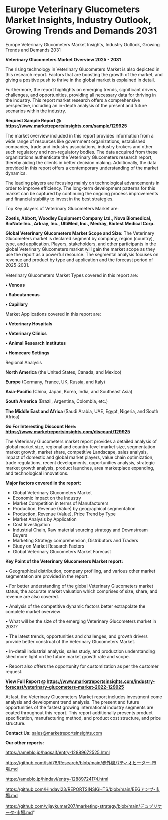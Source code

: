 # Europe Veterinary Glucometers Market Insights, Industry Outlook, Growing Trends and Demands 2031
Europe Veterinary Glucometers Market Insights, Industry Outlook, Growing Trends and Demands 2031

<Strong> Veterinary Glucometers Market Overview 2025 - 2031</strong>

The rising technology in Veterinary Glucometers Market is also depicted in this research report. Factors that are boosting the growth of the market, and giving a positive push to thrive in the global market is explained in detail.

Furthermore, the report highlights on emerging trends, significant drivers, challenges, and opportunities, providing all necessary data for thriving in the industry. This report market research offers a comprehensive perspective, including an in-depth analysis of the present and future scenarios within the industry.

<strong>Request Sample Report @ <a href=https://www.marketreportsinsights.com/sample/129925>https://www.marketreportsinsights.com/sample/129925</a></strong>

The market overview included in this report provides information from a wide range of resources like government organizations, established companies, trade and industry associations, industry brokers and other such regulatory and non-regulatory bodies. The data acquired from these organizations authenticate the Veterinary Glucometers research report, thereby aiding the clients in better decision making. Additionally, the data provided in this report offers a contemporary understanding of the market dynamics.

The leading players are focusing mainly on technological advancements in order to improve efficiency. The long-term development patterns for this market can be captured by continuing the ongoing process improvements and financial stability to invest in the best strategies.

Top Key players of Veterinary Glucometers Market are:

<strong>Zoetis, Abbott, Woodley Equipment Company Ltd., Nova Biomedical, BioNote Inc., Arkray, Inc., UltiMed, Inc., Medray, Biotest Medical Corp.</strong>

<strong><b>Global Veterinary Glucometers Market Scope and Size:</b></strong>
The Veterinary Glucometers market is declared segment by company, region (country), type, and application. Players, stakeholders, and other participants in the global Veterinary Glucometers market will gain the market scope as they use the report as a powerful resource. The segmental analysis focuses on revenue and product by type and application and the forecast period of 2025-2031.

Veterinary Glucometers Market Types covered in this report are:

<strong>• Venous

• Subcutaneous

• Capillary</strong>

Market Applications covered in this report are:

<strong>• Veterinary Hospitals

• Veterinary Clinics

• Animal Research Institutes

• Homecare Settings</strong> 

Regional Analysis

<strong>North America</strong> (the United States, Canada, and Mexico)

<strong>Europe</strong> (Germany, France, UK, Russia, and Italy)

<strong>Asia-Pacific</strong> (China, Japan, Korea, India, and Southeast Asia)

<strong>South America</strong> (Brazil, Argentina, Colombia, etc.)

<strong>The Middle East and Africa</strong> (Saudi Arabia, UAE, Egypt, Nigeria, and South Africa)

<strong>Go For Interesting Discount Here: <a href=https://www.marketreportsinsights.com/discount/129925>https://www.marketreportsinsights.com/discount/129925</a></strong>

The Veterinary Glucometers market report provides a detailed analysis of global market size, regional and country-level market size, segmentation market growth, market share, competitive Landscape, sales analysis, impact of domestic and global market players, value chain optimization, trade regulations, recent developments, opportunities analysis, strategic market growth analysis, product launches, area marketplace expanding, and technological innovations.

<strong><b>Major factors covered in the report:</b></strong>
<ul>
  <li>Global Veterinary Glucometers Market </li>
  <li>Economic Impact on the Industry</li>
  <li>Market Competition in terms of Manufacturers</li>
  <li>Production, Revenue (Value) by geographical segmentation</li>
  <li>Production, Revenue (Value), Price Trend by Type</li>
  <li>Market Analysis by Application</li>
  <li>Cost Investigation</li>
  <li>Industrial Chain, Raw material sourcing strategy and Downstream Buyers</li>
  <li>Marketing Strategy comprehension, Distributors and Traders</li>
  <li>Study on Market Research Factors</li>
  <li>Global Veterinary Glucometers Market Forecast</li>
</ul>

<strong><b>Key Point of the Veterinary Glucometers Market report:</b></strong>

• Geographical distribution, company profiling, and various other market segmentation are provided in the report.

• For better understanding of the global Veterinary Glucometers market status, the accurate market valuation which comprises of size, share, and revenue are also covered.

• Analysis of the competitive dynamic factors better extrapolate the complete market overview

• What will be the size of the emerging Veterinary Glucometers market in 2031?

• The latest trends, opportunities and challenges, and growth drivers provide better construal of the Veterinary Glucometers Market.

• In-detail industrial analysis, sales study, and production understanding shed more light on the future market growth rate and scope.

• Report also offers the opportunity for customization as per the customer request.

<strong><b>View Full Report @ <a href=https://www.marketreportsinsights.com/industry-forecast/veterinary-glucometers-market-2022-129925>https://www.marketreportsinsights.com/industry-forecast/veterinary-glucometers-market-2022-129925</a></b></strong>


At last, the Veterinary Glucometers Market report includes investment come analysis and development trend analysis. The present and future opportunities of the fastest growing international industry segments are coated throughout this report. This report additionally presents product specification, manufacturing method, and product cost structure, and price structure.

<strong>Contact Us:</strong>
sales@marketreportsinsights.com

<strong>Our other reports:</strong>

<a href=https://ameblo.jp/haqsaif/entry-12889672525.html>https://ameblo.jp/haqsaif/entry-12889672525.html</a>

<a href=https://github.com/Ishi78/Research/blob/main/赤外線パティオヒーター-市場.md>https://github.com/Ishi78/Research/blob/main/赤外線パティオヒーター-市場.md</a>

<a href=https://ameblo.jp/hindavi/entry-12889724174.html>https://ameblo.jp/hindavi/entry-12889724174.html</a>

<a href=https://github.com/Hindavi23/REPORTSINSIGHTS/blob/main/EEGアンプ-市場.md>https://github.com/Hindavi23/REPORTSINSIGHTS/blob/main/EEGアンプ-市場.md</a>

<a href=https://github.com/vijaykumar207/marketing-strategy/blob/main/デュプリケータ-市場.md>https://github.com/vijaykumar207/marketing-strategy/blob/main/デュプリケータ-市場.md</a>"
